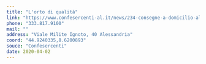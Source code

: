 ```yaml
---
title: "L'orto di qualità"
link: "https://www.confesercenti-al.it/news/234-consegne-a-domicilio-alessandria-lista-aggiornata-al-26-marzo.html"
phone: "333.817.9100"
mail: ""
address: "Viale Milite Ignoto, 40 Alessandria"
coord: "44.9240335,8.6200893"
souce: "Confesercenti"
date: 2020-04-02
---
```



